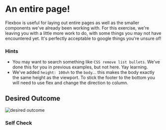 # An entire page!

Flexbox is useful for laying out entire pages as well as the smaller components we've already been working with. For this exercise, we're leaving you with a little more work to do, with some things you may not have encountered yet. It's perfectly acceptable to google things you're unsure of!

### Hints
- You may want to search something like `CSS remove list bullets`.  We've done this for you in previous examples, but not here. Yay learning.
- We've added `height: 100vh` to the `body`... this makes the body exactly the same height as the viewport. To stick the footer to the bottom you will need to use flex and change the direction to column.

## Desired Outcome
![desired outcome](./desired-outcome.png)

### Self Check

<!-- - The header is at the top of the page, the footer is at the bottom, and they stay in place if you resize your screen. -->
<!-- - The header and footer have padding. -->
<!-- - The links in the header and footer are pushed to either side. -->
<!-- - There is space between the links in the header and footer. -->
<!-- - The footer has a light gray background (`#eeeeee`). -->
<!-- - The logo, input and buttons are centered in the screen. -->
<!-- - The buttons have an appropriate amount of padding. -->
<!-- - There is space between the logo, input and buttons. -->

